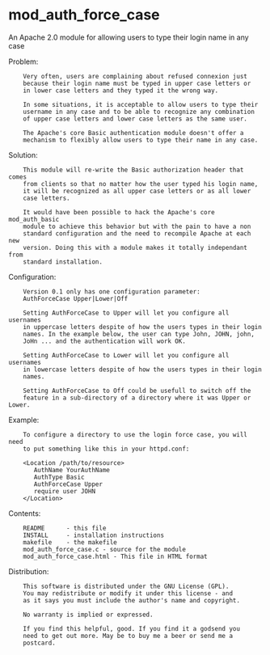 mod_auth_force_case
===================

An Apache 2.0 module for allowing users to type their login name in any case

Problem:

        Very often, users are complaining about refused connexion just
        because their login name must be typed in upper case letters or
        in lower case letters and they typed it the wrong way.

        In some situations, it is acceptable to allow users to type their
        username in any case and to be able to recognize any combination
        of upper case letters and lower case letters as the same user.

        The Apache's core Basic authentication module doesn't offer a
        mechanism to flexibly allow users to type their name in any case.

Solution:

        This module will re-write the Basic authorization header that comes
        from clients so that no matter how the user typed his login name,
        it will be recognized as all upper case letters or as all lower
        case letters.

        It would have been possible to hack the Apache's core mod_auth_basic
        module to achieve this behavior but with the pain to have a non
        standard configuration and the need to recompile Apache at each new
        version. Doing this with a module makes it totally independant from
        standard installation.

Configuration:

        Version 0.1 only has one configuration parameter:
        AuthForceCase Upper|Lower|Off

        Setting AuthForceCase to Upper will let you configure all usernames
        in uppercase letters despite of how the users types in their login
        names. In the example below, the user can type John, JOHN, john,
        JoHn ... and the authentication will work OK.

        Setting AuthForceCase to Lower will let you configure all usernames
        in lowercase letters despite of how the users types in their login
        names.

        Setting AuthForceCase to Off could be usefull to switch off the
        feature in a sub-directory of a directory where it was Upper or Lower.

Example:

        To configure a directory to use the login force case, you will need
        to put something like this in your httpd.conf:

        <Location /path/to/resource>
           AuthName YourAuthName
           AuthType Basic
           AuthForceCase Upper
           require user JOHN
        </Location>

Contents:

        README      - this file
        INSTALL     - installation instructions
        makefile    - the makefile
        mod_auth_force_case.c - source for the module
        mod_auth_force_case.html - This file in HTML format

Distribution:

        This software is distributed under the GNU License (GPL).
        You may redistribute or modify it under this license - and
        as it says you must include the author's name and copyright.

        No warranty is implied or expressed.

        If you find this helpful, good. If you find it a godsend you
        need to get out more. May be to buy me a beer or send me a
        postcard.